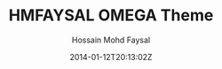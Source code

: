 ---
title: "HMFAYSAL OMEGA Theme"
github: https://github.com/hmfaysal/hmfaysal-omega-theme
demo: http://hmfaysal.github.io/hmfaysal-omega-theme/
author: Hossain Mohd Faysal

ssg:
  - Jekyll
cms:
  - No Cms
date: 2014-01-12T20:13:02Z
github_branch: gh-pages
stale: true
---